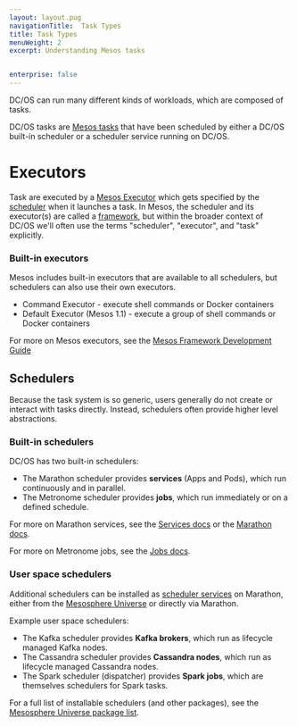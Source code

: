 ```yaml
---
layout: layout.pug
navigationTitle:  Task Types
title: Task Types
menuWeight: 2
excerpt: Understanding Mesos tasks


enterprise: false
---
```



<!-- The source repository for this topic is https://github.com/dcos/dcos-docs-site -->

DC/OS can run many different kinds of workloads, which are composed of tasks.

DC/OS tasks are [Mesos tasks](/1.11/overview/concepts/#mesos-task) that have been scheduled by either a DC/OS built-in scheduler or a scheduler service running on DC/OS.

# Executors

Task are executed by a [Mesos Executor](/1.11/overview/concepts/#mesos-executor) which gets specified by the [scheduler](/1.11/overview/concepts/#dcos-scheduler) when it launches a task. In Mesos, the scheduler and its executor(s) are called a [framework](/1.11/overview/concepts/#mesos-framework), but within the broader context of DC/OS we'll often use the terms "scheduler", "executor", and "task" explicitly.

### Built-in executors

Mesos includes built-in executors that are available to all schedulers, but schedulers can also use their own executors.

- Command Executor - execute shell commands or Docker containers
- Default Executor (Mesos 1.1) - execute a group of shell commands or Docker containers

For more on Mesos executors, see the [Mesos Framework Development Guide](https://mesos.apache.org/documentation/latest/app-framework-development-guide/)

## Schedulers

Because the task system is so generic, users generally do not create or interact with tasks directly. Instead, schedulers often provide higher level abstractions.

### Built-in schedulers

DC/OS has two built-in schedulers:

- The Marathon scheduler provides **services** (Apps and Pods), which run continuously and in parallel.
- The Metronome scheduler provides **jobs**, which run immediately or on a defined schedule.

For more on Marathon services, see the [Services docs](/1.11/deploying-services/) or the [Marathon docs](https://mesosphere.github.io/marathon/docs/).

For more on Metronome jobs, see the [Jobs docs](/1.11/deploying-jobs/).

### User space schedulers

Additional schedulers can be installed as [scheduler services](/1.11/overview/concepts/#dcos-scheduler-service) on Marathon, either from the [Mesosphere Universe](/1.11/overview/concepts/#mesosphere-universe) or directly via Marathon.

Example user space schedulers:

- The Kafka scheduler provides **Kafka brokers**, which run as lifecycle managed Kafka nodes.
- The Cassandra scheduler provides **Cassandra nodes**, which run as lifecycle managed Cassandra nodes.
- The Spark scheduler (dispatcher) provides **Spark jobs**, which are themselves schedulers for Spark tasks.

For a full list of installable schedulers (and other packages), see the [Mesosphere Universe package list](https://universe.dcos.io/#/).
